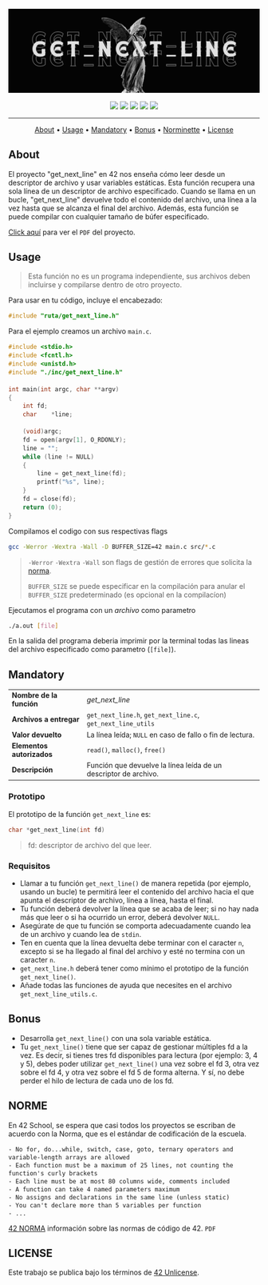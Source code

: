 ![header get_next_line](./public/header_get_next_line.png)

<div align="center">
	<img src="https://img.shields.io/badge/status-finished-success?color=%2300599C&style=flat" />
	<img src="https://img.shields.io/badge/score-125%20%2F%20100-success?color=%2300599C&style=flat" />
	<img src="https://img.shields.io/badge/evaluated-15%20%2F%2006%20%2F%202023-success?color=%2300599C&style=flat" />
	<img src="https://img.shields.io/badge/C-00599C?style=flat&logo=c&logoColor=white" />
	<img src='https://img.shields.io/badge/Málaga-00599C?style=flat&logo=42&logoColor=white'/>
</div>

---

<p align="center">
	<a href="#about">About</a> •
	<a href="#usage">Usage</a> •
	<a href="#mandatory">Mandatory</a> •
	<a href="#bonus">Bonus</a> •
	<a href="#norme">Norminette</a> •
	<a href="#license">License</a>
</p>

## About
El proyecto "get_next_line" en 42 nos enseña cómo leer desde un descriptor de archivo y usar variables estáticas.
Esta función recupera una sola línea de un descriptor de archivo especificado. Cuando se llama en un bucle,
"get_next_line" devuelve todo el contenido del archivo, una línea a la vez hasta que se alcanza el final del archivo.
Además, esta función se puede compilar con cualquier tamaño de búfer especificado.

[Click aquí](./public/es_subject.pdf) para ver el `PDF` del proyecto.


## Usage
>Esta función no es un programa independiente, sus archivos deben incluirse y compilarse dentro de otro proyecto.

Para usar en tu código, incluye el encabezado:
```c
#include "ruta/get_next_line.h"
```

Para el ejemplo creamos un archivo `main.c`.
```c
#include <stdio.h>
#include <fcntl.h>
#include <unistd.h>
#include "./inc/get_next_line.h"

int	main(int argc, char **argv)
{
	int	fd;
	char	*line;

	(void)argc;
	fd = open(argv[1], O_RDONLY);
	line = "";
	while (line != NULL)
	{
		line = get_next_line(fd);
		printf("%s", line);
	}
	fd = close(fd);
	return (0);
}
```
Compilamos el codigo con sus respectivas flags
```bash
gcc -Werror -Wextra -Wall -D BUFFER_SIZE=42 main.c src/*.c
```
> `-Werror` `-Wextra` `-Wall` son flags de gestión de errores que solicita la [norma](https://github.com/zafraedu/42/blob/master/public/es_norm.pdf).
>
> `BUFFER_SIZE` se puede especificar en la compilación para anular el `BUFFER_SIZE` predeterminado (es opcional en la compilacíon)

Ejecutamos el programa con un *archivo* como parametro
```bash
./a.out [file]
```
En la salida del programa deberia imprimir por la terminal todas las lineas
del archivo especificado como parametro (`[file]`).


## Mandatory

<table>
  <tr>
    <td><strong>Nombre de la función</strong></td>
    <td><em>get_next_line</em></td>
  </tr>
  <tr>
    <td><strong>Archivos a entregar</strong></td>
    <td><code>get_next_line.h</code>, <code>get_next_line.c</code>, <code>get_next_line_utils</code></td>
  </tr>
  <tr>
    <td><strong>Valor devuelto</strong></td>
    <td>La línea leída; <code>NULL</code> en caso de fallo o fin de lectura.</td>
  </tr>
  <tr>
    <td><strong>Elementos autorizados</strong></td>
    <td><code>read()</code>, <code>malloc()</code>, <code>free()</code></td>
  </tr>
  <tr>
    <td><strong>Descripción</strong></td>
    <td>Función que devuelve la línea leída de un descriptor de archivo.</td>
  </tr>
</table>

### Prototipo
El prototipo de la función `get_next_line` es:

``` c++
char *get_next_line(int fd)
```
> fd: descriptor de archivo del que leer.

### Requisitos
- Llamar a tu función `get_next_line()` de manera repetida (por ejemplo, usando un bucle) te
permitirá leer el contenido del archivo hacia el que apunta el descriptor de archivo, línea a línea, hasta el final.
- Tu función deberá devolver la línea que se acaba de leer; si no hay nada más que leer o si ha ocurrido un error, deberá devolver `NULL`.
- Asegúrate de que tu función se comporta adecuadamente cuando lea de un archivo y cuando lea de `stdin`.
- Ten en cuenta que la línea devuelta debe terminar con el caracter `n`, excepto si se ha llegado al final del archivo y esté no termina con un caracter `n`.
- `get_next_line.h` deberá tener como mínimo el prototipo de la función `get_next_line()`.
- Añade todas las funciones de ayuda que necesites en el archivo `get_next_line_utils.c`.


## Bonus
- Desarrolla `get_next_line()` con una sola variable estática.
- Tu `get_next_line()` tiene que ser capaz de gestionar múltiples fd a la vez. Es decir,
si tienes tres fd disponibles para lectura (por ejemplo: 3, 4 y 5), debes poder utilizar `get_next_line()`
una vez sobre el fd 3, otra vez sobre el fd 4, y otra vez sobre el fd 5 de forma alterna. Y sí, no debe perder el hilo de lectura de cada uno de los fd.


## NORME
En 42 School, se espera que casi todos los proyectos se escriban de acuerdo con la Norma, que es el estándar de codificación de la escuela.
```
- No for, do...while, switch, case, goto, ternary operators and variable-length arrays are allowed
- Each function must be a maximum of 25 lines, not counting the function's curly brackets
- Each line must be at most 80 columns wide, comments included
- A function can take 4 named parameters maximum
- No assigns and declarations in the same line (unless static)
- You can't declare more than 5 variables per function
- ...
```
[42 NORMA](https://github.com/zafraedu/42/blob/master/public/es_norm.pdf) información sobre las normas de código de 42. `PDF`


## LICENSE
Este trabajo se publica bajo los términos de [42 Unlicense](https://github.com/zafraedu/42/blob/master/LICENSE).
